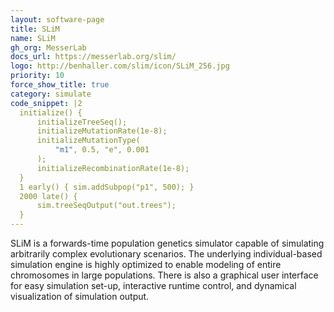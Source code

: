 ```yaml
---
layout: software-page
title: SLiM
name: SLiM
gh_org: MesserLab
docs_url: https://messerlab.org/slim/
logo: http://benhaller.com/slim/icon/SLiM_256.jpg
priority: 10
force_show_title: true
category: simulate
code_snippet: |2
  initialize() {
      initializeTreeSeq();
      initializeMutationRate(1e-8);
      initializeMutationType(
          "m1", 0.5, "e", 0.001
      );
      initializeRecombinationRate(1e-8);
  }
  1 early() { sim.addSubpop("p1", 500); }
  2000 late() { 
      sim.treeSeqOutput("out.trees");
  }
---
```

SLiM is a forwards-time population genetics simulator capable of simulating arbitrarily
complex evolutionary scenarios. The underlying individual-based simulation
engine is highly optimized to enable modeling of entire chromosomes in
large populations. There is also a graphical user interface
for easy simulation set-up, interactive runtime control, and dynamical
visualization of simulation output.
